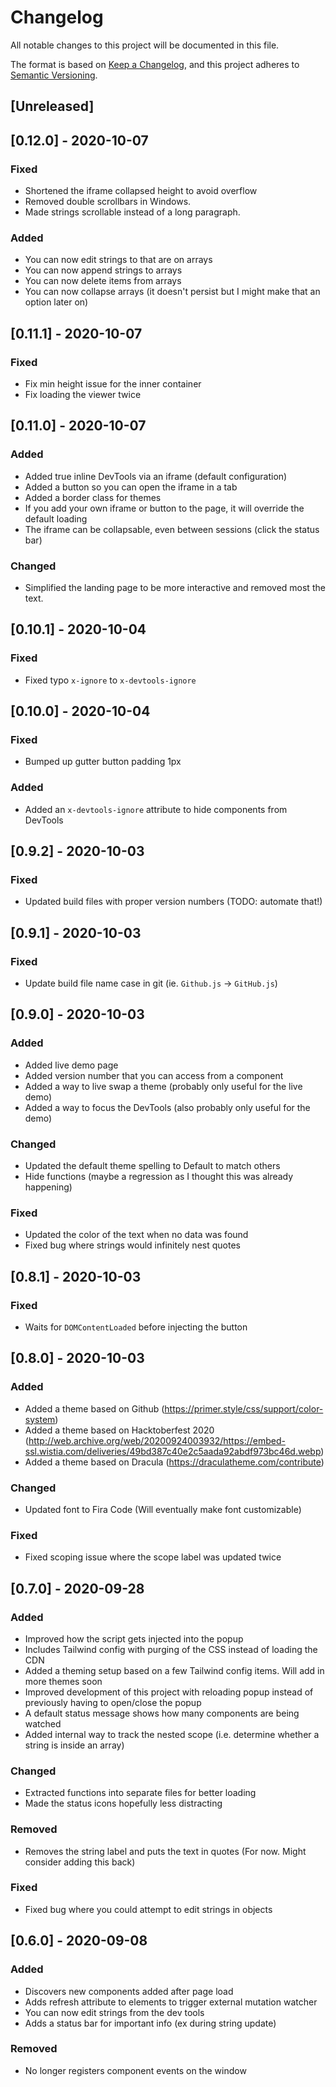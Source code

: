 # Changelog
All notable changes to this project will be documented in this file.

The format is based on [Keep a Changelog](https://keepachangelog.com/en/1.0.0/),
and this project adheres to [Semantic Versioning](https://semver.org/spec/v2.0.0.html).

## [Unreleased]

## [0.12.0] - 2020-10-07
### Fixed
- Shortened the iframe collapsed height to avoid overflow
- Removed double scrollbars in Windows.
- Made strings scrollable instead of a long paragraph.
### Added
- You can now edit strings to that are on arrays
- You can now append strings to arrays
- You can now delete items from arrays
- You can now collapse arrays (it doesn't persist but I might make that an option later on)

## [0.11.1] - 2020-10-07
### Fixed
- Fix min height issue for the inner container
- Fix loading the viewer twice

## [0.11.0] - 2020-10-07
### Added
- Added true inline DevTools via an iframe (default configuration)
- Added a button so you can open the iframe in a tab
- Added a border class for themes
- If you add your own iframe or button to the page, it will override the default loading
- The iframe can be collapsable, even between sessions (click the status bar)
### Changed
- Simplified the landing page to be more interactive and removed most the text.

## [0.10.1] - 2020-10-04
### Fixed
- Fixed typo `x-ignore` to `x-devtools-ignore`

## [0.10.0] - 2020-10-04
### Fixed
- Bumped up gutter button padding 1px
### Added
- Added an `x-devtools-ignore` attribute to hide components from DevTools

## [0.9.2] - 2020-10-03
### Fixed
- Updated build files with proper version numbers (TODO: automate that!)

## [0.9.1] - 2020-10-03
### Fixed
- Update build file name case in git (ie. `Github.js` -> `GitHub.js`)

## [0.9.0] - 2020-10-03
### Added
- Added live demo page
- Added version number that you can access from a component
- Added a way to live swap a theme (probably only useful for the live demo)
- Added a way to focus the DevTools (also probably only useful for the demo)
### Changed
- Updated the default theme spelling to Default to match others
- Hide functions (maybe a regression as I thought this was already happening)
### Fixed
- Updated the color of the text when no data was found
- Fixed bug where strings would infinitely nest quotes

## [0.8.1] - 2020-10-03
### Fixed
- Waits for `DOMContentLoaded` before injecting the button

## [0.8.0] - 2020-10-03
### Added
- Added a theme based on Github (https://primer.style/css/support/color-system)
- Added a theme based on Hacktoberfest 2020 (http://web.archive.org/web/20200924003932/https://embed-ssl.wistia.com/deliveries/49bd387c40e2c5aada92abdf973bc46d.webp)
- Added a theme based on Dracula (https://draculatheme.com/contribute)
### Changed
- Updated font to Fira Code (Will eventually make font customizable)
### Fixed
- Fixed scoping issue where the scope label was updated twice

## [0.7.0] - 2020-09-28
### Added
- Improved how the script gets injected into the popup
- Includes Tailwind config with purging of the CSS instead of loading the CDN
- Added a theming setup based on a few Tailwind config items. Will add in more themes soon
- Improved development of this project with reloading popup instead of previously having to open/close the popup
- A default status message shows how many components are being watched
- Added internal way to track the nested scope (i.e. determine whether a string is inside an array)
### Changed
- Extracted functions into separate files for better loading
- Made the status icons hopefully less distracting
### Removed
- Removes the string label and puts the text in quotes (For now. Might consider adding this back)
### Fixed
- Fixed bug where you could attempt to edit strings in objects

## [0.6.0] - 2020-09-08
### Added
- Discovers new components added after page load
- Adds refresh attribute to elements to trigger external mutation watcher
- You can now edit strings from the dev tools
- Adds a status bar for important info (ex during string update)
### Removed
- No longer registers component events on the window
